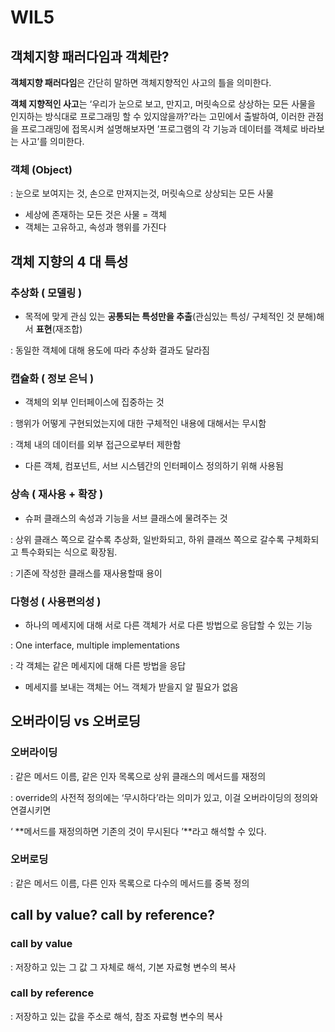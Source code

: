 # WIL5

## **객체지향 패러다임과 객체란?**

**객체지향 패러다임**은 간단히 말하면 객체지향적인 사고의 틀을 의미한다.

**객체 지향적인 사고**는 ‘우리가 눈으로 보고, 만지고, 머릿속으로 상상하는 모든 사물을 인지하는 방식대로 프로그래밍 할 수 있지않을까?’라는 고민에서 출발하여, 이러한 관점을 프로그래밍에 접목시켜 설명해보자면 ’프로그램의 각 기능과 데이터를 객체로 바라보는 사고’를 의미한다.

### **객체 (Object)**

:  눈으로 보여지는 것, 손으로 만져지는것, 머릿속으로 상상되는 모든 사물

- 세상에 존재하는 모든 것은 사물 = 객체
- 객체는 고유하고, 속성과 행위를 가진다

## **객체 지향의 4 대 특성**

### 추상화 ( 모델링 )

- 목적에 맞게 관심 있는 **공통되는 특성만을 추출**(관심있는 특성/ 구체적인 것 분해)해서 **표현**(재조합)

: 동일한 객체에 대해 용도에 따라 추상화 결과도 달라짐

### 캡슐화 ( 정보 은닉 )

- 객체의 외부 인터페이스에 집중하는 것

: 행위가 어떻게 구현되었는지에 대한 구체적인 내용에 대해서는 무시함

: 객체 내의 데이터를 외부 접근으로부터 제한함

- 다른 객체, 컴포넌트, 서브 시스템간의 인터페이스 정의하기 위해 사용됨

### 상속 ( 재사용 + 확장 )

- 슈퍼 클래스의 속성과 기능을 서브 클래스에 물려주는 것

: 상위 클래스 쪽으로 갈수록 추상화, 일반화되고, 하위 클래쓰 쪽으로 갈수록 구체화되고 특수화되는 식으로 확장됨.

: 기존에 작성한 클래스를 재사용할때 용이

### 다형성 ( 사용편의성 )

- 하나의 메세지에 대해 서로 다른 객체가 서로 다른 방법으로 응답할 수 있는 기능

: One interface, multiple implementations

: 각 객체는 같은 메세지에 대해 다른 방법을 응답

- 메세지를 보내는 객체는 어느 객체가 받을지 알 필요가 없음

## **오버라이딩 vs 오버로딩**

### 오버라이딩

: 같은 메서드 이름, 같은 인자 목록으로 상위 클래스의 메서드를 재정의

: override의 사전적 정의에는 ‘무시하다’라는 의미가 있고, 이걸 오버라이딩의 정의와 연결시키면 

‘ **메서드를 재정의하면 기존의 것이 무시된다 ’**라고 해석할 수 있다.

### 오버로딩

: 같은 메서드 이름, 다른 인자 목록으로 다수의 메서드를 중복 정의

## **call by value? call by reference?**

### call by value

: 저장하고 있는 그 값 그 자체로 해석, 기본 자료형 변수의 복사

### call by reference

: 저장하고 있는 값을 주소로 해석, 참조 자료형 변수의 복사